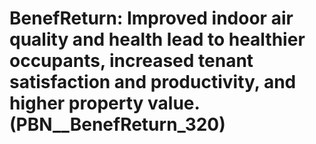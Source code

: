 # BenefReturn: __Improved indoor air quality and health lead to healthier occupants, increased tenant satisfaction and productivity, and higher property value.__ (PBN__BenefReturn_320)

